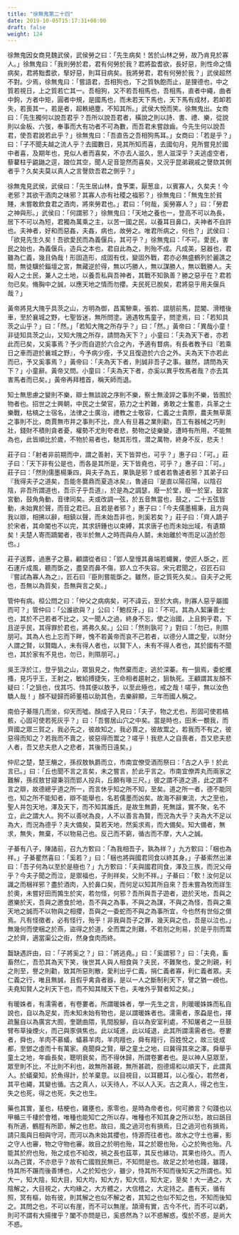 ```yaml
---
title: "徐無鬼第二十四"
date: 2019-10-05T15:17:31+08:00
draft: false
weight: 124
---
```




徐無鬼因女商見魏武侯，武侯勞之曰：「先生病矣！苦於山林之勞，故乃肯見於寡人。」徐無鬼曰：「我則勞於君，君有何勞於我？君將盈耆欲，長好惡，則性命之情病矣，君將黜耆欲，掔好惡，則耳目病矣。我將勞君，君有何勞於我？」武侯超然不對。少焉，徐無鬼曰：「嘗語君，吾相狗也，下之質執飽而止，是狸德也，中之質若視日，上之質若亡其一。吾相狗，又不若吾相馬也，吾相馬，直者中繩，曲者中鉤，方者中矩，圓者中規，是國馬也，而未若天下馬也，天下馬有成材，若卹若失，若喪其一，若是者，超軼絕塵，不知其所。」武侯大悅而笑。徐無鬼出。女商曰：「先生獨何以說吾君乎？吾所以說吾君者，橫說之則以詩、書、禮、樂，從說則以金板、六弢，奉事而大有功者不可為數，而吾君未嘗啟齒。今先生何以說吾君，使吾君說若此乎？」徐無鬼曰：「吾直告之吾相狗馬耳。」女商曰：「若是乎？」曰：「子不聞夫越之流人乎？去國數日，見其所知而喜，去國旬月，見所嘗見於國中者喜，及期年也，見似人者而喜矣，不亦去人滋久，思人滋深乎？夫逃虛空者，藜藋柱乎鼪鼬之逕，踉位其空，聞人足音跫然而喜矣，又況乎昆弟親戚之謦欬其側者乎？久矣夫莫以真人之言謦欬吾君之側乎？」



徐無鬼見武侯，武侯曰：「先生居山林，食芧栗，厭葱韭，以賓寡人，久矣夫！今老邪？其欲干酒肉之味邪？其寡人亦有社稷之福邪？」徐無鬼曰：「無鬼生於貧賤，未嘗敢飲食君之酒肉，將來勞君也。」君曰：「何哉，奚勞寡人？」曰：「勞君之神與形。」武侯曰：「何謂邪？」徐無鬼曰：「天地之養也一，登高不可以為長，居下不可以為短，君獨為萬乘之主，以苦一國之民，以養耳目鼻口，夫神者不自許也。夫神者，好和而惡姦，夫姦，病也，故勞之。唯君所病之，何也？」武侯曰：「欲見先生久矣！吾欲愛民而為義偃兵，其可乎？」徐無鬼曰：「不可。愛民，害民之始也，為義偃兵，造兵之本也，君自此為之，則殆不成。凡成美，惡器也，君雖為仁義，幾且偽哉！形固造形，成固有伐，變固外戰，君亦必無盛鶴列於麗譙之間，無徒驥於錙壇之宮，無藏逆於得，無以巧勝人，無以謀勝人，無以戰勝人。夫殺人之士民，兼人之土地，以養吾私與吾神者，其戰不知孰善？勝之惡乎在？君若勿已矣。脩胸中之誠，以應天地之情而勿攖。夫民死已脫矣，君將惡乎用夫偃兵哉？」



黃帝將見大隗乎具茨之山，方明為御，昌㝢驂乘，張若、謵朋前馬，昆閽、滑稽後車，至於襄城之野，七聖皆迷，無所問塗。適遇牧馬童子，問塗焉，曰：「若知具茨之山乎？」曰：「然。」「若知大隗之所存乎？」曰：「然。」黃帝曰：「異哉小童！非徒知具茨之山，又知大隗之所存，請問為天下？」小童曰：「夫為天下者，亦若此而已矣，又奚事焉？予少而自遊於六合之內，予適有瞀病，有長者教予曰『若乘日之車而遊於襄城之野』，今予病少痊，予又且復遊於六合之外。夫為天下亦若此而已，予又奚事焉？」黃帝曰：「夫為天下者，則誠非吾子之事。雖然，請問為天下？」小童辭。黃帝又問。小童曰：「夫為天下者，亦奚以異乎牧馬者哉？亦去其害馬者而已矣。」黃帝再拜稽首，稱天師而退。



知士無思慮之變則不樂，辯士無談說之序則不樂，察士無淩誶之事則不樂，皆囿於物者也。招世之士興朝，中民之士榮官，筋力之士矜難，勇敢之士奮患，兵革之士樂戰，枯槁之士宿名，法律之士廣治，禮教之士敬容，仁義之士貴際，農夫無草萊之事則不比，商賈無市井之事則不比，庶人有旦暮之業則勸，百工有器械之巧則壯，錢財不積則貪者憂，權勢不尤則夸者悲，勢物之徒樂變，遭時有所用，不能無為也，此皆順比於歲，不物於易者也，馳其形性，潜之萬物，終身不反，悲夫！



莊子曰：「射者非前期而中，謂之善射，天下皆羿也，可乎？」惠子曰：「可。」莊子曰：「天下非有公是也，而各是其所是，天下皆堯也，可乎？」惠子曰：「可。」莊子曰：「然則儒墨楊秉四，與夫子為五，果孰是邪？或者若魯遽者邪？其弟子曰『我得夫子之道矣，吾能冬爨鼎而夏造冰矣』，魯遽曰『是直以陽召陽，以陰召陰，非吾所謂道也，吾示子乎吾道』，於是為之調瑟，廢一於堂，廢一於室，鼓宮宮動，鼓角角動，音律同矣。夫或改調一弦，於五音無當也，鼓之，二十五弦皆動，未始異於聲，而音之君已。且若是者邪？」惠子曰：「今夫儒墨楊秉，且方與我以辯，相拂以辭，相鎮以聲，而未始吾非也，則奚若矣？」莊子曰：「齊人蹢子於宋者，其命閽也不以完，其求鈃鍾也以束縛，其求唐子也而未始出域，有遺類矣！夫楚人寄而蹢閽者，夜半於無人之時而與舟人鬬，未始離於岑而足以造於怨也。」



莊子送葬，過惠子之墓，顧謂從者曰：「郢人堊慢其鼻端若蠅翼，使匠人斲之，匠石運斤成風，聽而斲之，盡堊而鼻不傷，郢人立不失容。宋元君聞之，召匠石曰『嘗試為寡人為之』，匠石曰『臣則嘗能斲之。雖然，臣之質死久矣』。自夫子之死也，吾無以為質矣，吾無與言之矣。」



管仲有病。桓公問之曰：「仲父之病病矣，可不諱云，至於大病，則寡人惡乎屬國而可？」管仲曰：「公誰欲與？」公曰：「鮑叔牙。」曰：「不可。其為人絜廉善士也，其於不己若者不比之，又一聞人之過，終身不忘，使之治國，上且鉤乎君，下且逆乎民，其得罪於君也，將弗久矣。」公曰：「然則孰可？」對曰：「勿已，則隰朋可。其為人也上忘而下畔，愧不若黃帝而哀不己若者，以德分人謂之聖，以財分人謂之賢，以賢臨人，未有得人者也，以賢下人，未有不得人者也，其於國有不聞也，其於家有不見也，勿已，則隰朋可。」



吳王浮於江，登乎狙之山，眾狙見之，恂然棄而走，逃於深蓁。有一狙焉，委蛇攫搔，見巧乎王，王射之，敏給搏捷矢，王命相者趨射之，狙執死。王顧謂其友顏不疑曰：「之狙也，伐其巧、恃其便以敖予，以至此殛也，戒之哉！嗟乎，無以汝色驕人哉！」顏不疑歸而師董梧以助其色，去樂辭顯，三年而國人稱之。



南伯子綦隱几而坐，仰天而噓。顏成子入見曰：「夫子，物之尤也，形固可使若槁骸，心固可使若死灰乎？」曰：「吾嘗居山穴之中矣。當是時也，田禾一覩我，而齊國之眾三賀之，我必先之，彼故知之，我必賣之，彼故鬻之，若我而不有之，彼惡得而知之？若我而不賣之，彼惡得而鬻之？嗟乎！我悲人之自喪者，吾又悲夫悲人者，吾又悲夫悲人之悲者，其後而日遠矣。」



仲尼之楚，楚王觴之，孫叔敖執爵而立，市南宜僚受酒而祭曰：「古之人乎！於此言已。」曰：「丘也聞不言之言矣，未之嘗言，於此乎言之。市南宜僚弄丸而兩家之難解，孫叔敖甘寢秉羽而郢人投兵，丘願有喙三尺。」彼之謂不道之道，此之謂不言之辯，故德總乎道之所一，而言休乎知之所不知，至矣。道之所一者，德不能同也，知之所不能知者，辯不能舉也，名若儒墨而凶矣。故海不辭東流，大之至也，聖人并包天地，澤及天下，而不知其誰氏，是故生無爵，死無諡，實不聚，名不立，此之謂大人。狗不以善吠為良，人不以善言為賢，而況為大乎？夫為大不足以為大，而況為德乎？夫大備矣，莫若天地，然奚求焉，而大備矣。知大備者，無求，無失，無棄，不以物易己也。反己而不窮，循古而不摩，大人之誠。



子綦有八子，陳諸前，召九方歅曰：「為我相吾子，孰為祥？」九方歅曰：「梱也為祥。」子綦瞿然喜曰：「奚若？」曰：「梱也將與國君同食以終其身。」子綦索然出涕曰：「吾子何為以至於是極也？」九方歅曰：「夫與國君同食，澤及三族，而況父母乎？今夫子聞之而泣，是禦福也，子則祥矣，父則不祥。」子綦曰：「歅！汝何足以識之而梱祥邪？盡於酒肉，入於鼻口矣，而何足以知其所自來？吾未嘗為牧而牂生於奧，未嘗好田而鶉生於宎，若勿怪，何邪？吾所與吾子遊者，遊於天地，吾與之邀樂於天，吾與之邀食於地，吾不與之為事，不與之為謀，不與之為怪，吾與之乘天地之誠而不以物與之相攖，吾與之一委蛇而不與之為事所宜，今也然有世俗之償焉。凡有怪徵者，必有怪行，殆乎！非我與吾子之罪，幾天與之也，吾是以泣也。」無幾何而使梱之於燕，盜得之於道，全而鬻之則難，不若刖之則易，於是乎刖而鬻之於齊，適當渠公之街，然身食肉而終。



齧缺遇許由，曰：「子將奚之？」曰：「將逃堯。」曰：「奚謂邪？」曰：「夫堯，畜畜然仁，吾恐其為天下笑，後世其人與人相食與？夫民，不難聚也，愛之則親，利之則至，譽之則勸，致其所惡則散，愛利出乎仁義，捐仁義者寡，利仁義者眾。夫仁義之行，唯且無誠，且假乎禽貪者器，是以一人之斷制利天下，譬之猶一覕也。夫堯知賢人之利天下也，而不知其賊天下也，夫唯外乎賢者知之矣。」



有暖姝者，有濡需者，有卷婁者。所謂暖姝者，學一先生之言，則暖暖姝姝而私自說也，自以為足矣，而未知未始有物也，是以謂暖姝者也。濡需者，豕蝨是也，擇疏鬣自以為廣宮大囿，奎蹏曲隈，乳間股腳，自以為安室利處，不知屠者之一旦鼓臂布草操煙火，而己與豕俱焦也。此以域進，此以域退，此其所謂濡需者也。卷婁者，舜也，羊肉不慕蟻，蟻慕羊肉，羊肉羶也，舜有羶行，百姓悅之，故三徙成都，至鄧之虛而十有萬家。堯聞舜之賢，舉之童土之地，曰冀得其來之澤。舜舉乎童土之地，年齒長矣，聰明衰矣，而不得休歸，所謂卷婁者也。是以神人惡眾至，眾至則不比，不比則不利也，故無所甚親，無所甚疏，抱德煬和以順天下，此謂真人。於蟻棄知，於魚得計，於羊棄意。以目視目，以耳聽耳，以心復心，若然者，其平也繩，其變也循。古之真人，以天待人，不以人入天。古之真人，得之也生，失之也死，得之也死，失之也生。



藥也其實，堇也，桔梗也，雞壅也，豕零也，是時為帝者也，何可勝言？句踐也以甲楯三千棲於會稽，唯種也能知亡之所以存，唯種也不知其身之所以愁，故曰鴟目有所適，鶴脛有所節，解之也悲。故曰，風之過河也有損焉，日之過河也有損焉，請只風與日相與守河，而河以為未始其攖也，恃源而往者也。故水之守土也審，影之守人也審，物之守物也審。故目之於明也殆，耳之於聰也殆，心之於殉也殆。凡能其於府也殆，殆之成也不給改，禍之長也茲萃，其反也緣功，其果也待久。而人以為己寶，不亦悲乎？故有亡國戮民無已，不知問是也。故足之於地也踐，雖踐，恃其所不蹍而後善博也，人之於知也少，雖少，恃其所不知而後知天之所謂也。知大一，知大陰，知大目，知大均，知大方，知大信，知大定，至矣！大一通之，大陰解之，大目視之，大均緣之，大方體之，大信稽之，大定持之。盡有天，循有照，冥有樞，始有彼，則其解之也似不解之者，其知之也似不知之也，不知而後知之。其問之也，不可以有崖，而不可以無崖。頡滑有實，古今不代，而不可以虧，則可不謂有大揚搉乎？闔不亦問是已，奚惑然為？以不惑解惑，復於不惑，是尚大不惑。